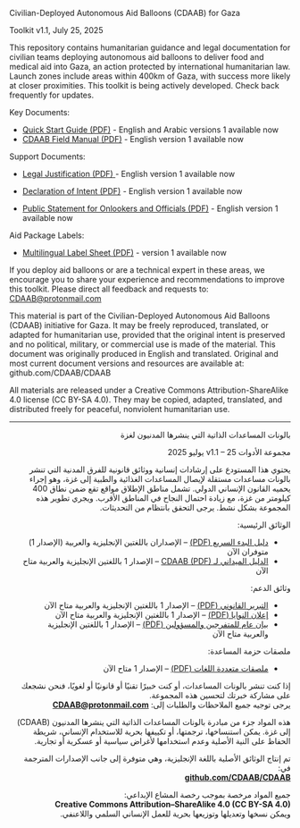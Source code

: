 Civilian-Deployed Autonomous Aid Balloons (CDAAB) for Gaza

Toolkit v1.1, July 25, 2025

This repository contains  humanitarian guidance and legal documentation for civilian teams deploying autonomous aid balloons to deliver food and medical aid into Gaza, an action protected by international humanitarian law. Launch zones include areas within 400km of Gaza, with success more likely at closer proximities. This toolkit is being actively developed. Check back frequently for updates.



Key Documents:
- [Quick Start Guide (PDF)](https://github.com/CDAAB/CDAAB/tree/main/Quick_Start)  - English and Arabic versions 1 available now
- [CDAAB Field Manual (PDF)](https://github.com/CDAAB/CDAAB/tree/main/Field_Resources/Field_Manual)  - English version 1 available now


Support Documents:

- [Legal Justification (PDF) ](https://github.com/CDAAB/CDAAB/tree/main/Legal)  - English version 1 available now


- [Declaration of Intent (PDF)](https://github.com/CDAAB/CDAAB/tree/main/Field_Resources/Declaration_of_Intent) - English version 1 available now



- [Public Statement for Onlookers and Officials (PDF)](https://github.com/CDAAB/CDAAB/tree/main/Field_Resources/Public_Statement_for_Onlookers_and_Officials) - English version 1 available now


Aid Package Labels:


- [Multilingual Label Sheet (PDF)](https://github.com/CDAAB/CDAAB/tree/main/Field_Resources/Aid_Package_Labels) - version 1 available now



If you deploy aid balloons or are a technical expert in these areas, we encourage you to share your experience and recommendations to improve this toolkit. 
Please direct all feedback and requests to: CDAAB@protonmail.com



This material is part of the Civilian-Deployed Autonomous Aid Balloons (CDAAB) initiative for Gaza. It may be freely reproduced,
translated, or adapted for humanitarian use, provided that the original intent is preserved and no political, military, or commercial use is
made of the material. This document was originally produced in English and translated. Original and most current document versions and
resources are available at: github.com/CDAAB/CDAAB


All materials are released under a Creative Commons Attribution-ShareAlike 4.0 license (CC BY-SA 4.0). They may be copied, adapted, translated, and distributed freely for peaceful, nonviolent humanitarian use.

_______
<div dir="rtl" align="right">

  بالونات المساعدات الذاتية التي ينشرها المدنيون لغزة  

مجموعة الأدوات v1.1 – 25 يوليو 2025

يحتوي هذا المستودع على إرشادات إنسانية ووثائق قانونية للفرق المدنية التي تنشر بالونات مساعدات مستقلة لإيصال المساعدات الغذائية والطبية إلى غزة، وهو إجراء يحميه القانون الإنساني الدولي. تشمل مناطق الإطلاق مواقع تقع ضمن نطاق 400 كيلومتر من غزة، مع زيادة احتمال النجاح في المناطق الأقرب. ويجري تطوير هذه المجموعة بشكل نشط. يرجى التحقق بانتظام من التحديثات.


 الوثائق الرئيسية:

- [دليل البدء السريع (PDF)](https://github.com/CDAAB/CDAAB/tree/main/Quick_Start) – الإصداران باللغتين الإنجليزية والعربية (الإصدار 1) متوفران الآن  
- [الدليل الميداني لـ CDAAB (PDF)](https://github.com/CDAAB/CDAAB/tree/main/Field_Resources/Field_Manual) – الإصدار 1 باللغتين الإنجليزية والعربية متاح الآن


 وثائق الدعم:

- [التبرير القانوني (PDF)](https://github.com/CDAAB/CDAAB/tree/main/Legal) – الإصدار 1 باللغتين الإنجليزية والعربية متاح الآن 
- [إعلان النوايا (PDF)](https://github.com/CDAAB/CDAAB/tree/main/Field_Resources/Declaration_of_Intent) – الإصدار 1 باللغتين الإنجليزية والعربية متاح الآن 
- [بيان عام للمتفرجين والمسؤولين (PDF)](https://github.com/CDAAB/CDAAB/tree/main/Field_Resources/Public_Statement_for_Onlookers_and_Officials) – الإصدار 1 باللغتين الإنجليزية والعربية متاح الآن 


 ملصقات حزمة المساعدة:

- [ملصقات متعددة اللغات (PDF)](https://github.com/CDAAB/CDAAB/tree/main/Field_Resources/Aid_Package_Labels) – الإصدار 1 متاح الآن  


إذا كنت تنشر بالونات المساعدات، أو كنت خبيرًا تقنيًا أو قانونيًا أو لغويًا، فنحن نشجعك على مشاركة خبرتك لتحسين هذه المجموعة.  
يرجى توجيه جميع الملاحظات والطلبات إلى: **CDAAB@protonmail.com**


هذه المواد جزء من مبادرة بالونات المساعدات الذاتية التي ينشرها المدنيون (CDAAB) إلى غزة. يمكن استنساخها، ترجمتها، أو تكييفها بحرية للاستخدام الإنساني، شريطة الحفاظ على النية الأصلية وعدم استخدامها لأغراض سياسية أو عسكرية أو تجارية.

تم إنتاج الوثائق الأصلية باللغة الإنجليزية، وهي متوفرة إلى جانب الإصدارات المترجمة في:  
**[github.com/CDAAB/CDAAB](https://github.com/CDAAB/CDAAB)**

جميع المواد مرخصة بموجب رخصة المشاع الإبداعي:  
**Creative Commons Attribution–ShareAlike 4.0 (CC BY-SA 4.0)**  
ويمكن نسخها وتعديلها وتوزيعها بحرية للعمل الإنساني السلمي واللاعنفي.

</div>
